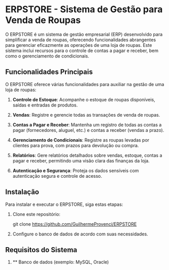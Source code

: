 # ERPSTORE - Sistema de Gestão para Venda de Roupas

O ERPSTORE é um sistema de gestão empresarial (ERP) desenvolvido para simplificar a venda de roupas, oferecendo funcionalidades abrangentes para gerenciar eficazmente as operações de uma loja de roupas. Este sistema inclui recursos para o controle de contas a pagar e receber, bem como o gerenciamento de condicionais.

## Funcionalidades Principais

O ERPSTORE oferece várias funcionalidades para auxiliar na gestão de uma loja de roupas:

1. **Controle de Estoque**: Acompanhe o estoque de roupas disponíveis, saídas e entradas de produtos.

2. **Vendas**: Registre e gerencie todas as transações de venda de roupas.

3. **Contas a Pagar e Receber**: Mantenha um registro de todas as contas a pagar (fornecedores, aluguel, etc.) e contas a receber (vendas a prazo).

4. **Gerenciamento de Condicionais**: Registre as roupas levadas por clientes para prova, com prazos para devolução ou compra.

5. **Relatórios**: Gere relatórios detalhados sobre vendas, estoque, contas a pagar e receber, permitindo uma visão clara das finanças da loja.

6. **Autenticação e Segurança**: Proteja os dados sensíveis com autenticação segura e controle de acesso.

## Instalação

Para instalar e executar o ERPSTORE, siga estas etapas:

1. Clone este repositório:

   git clone https://github.com/GuilhermeProvenci/ERPSTORE

2. Configure o banco de dados de acordo com suas necessidades.

## Requisitos do Sistema

1. \*\* Banco de dados (exemplo: MySQL, Oracle)

